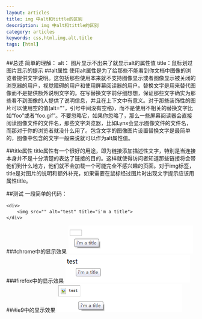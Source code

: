 ```yaml
---
layout: articles
title: img 中alt和tittle的区别
description: img 中alt和tittle的区别
category: articles
keywords: css,html,img,alt,title
tags: [html]
---
```

##总述
简单的理解：
alt：  图片显示不出来了就显示alt的属性值
title：鼠标划过图片显示的提示
##alt属性
使用alt属性是为了给那些不能看到你文档中图像的浏览者提供文字说明。这包括那些使用本来就不支持图像显示或者图像显示被关闭的浏览器的用户，视觉障碍的用户和使用屏幕阅读器的用户。替换文字是用来替代图像而不是提供额外说明文字的。在写替换文字前仔细想想，保证那些文字确实为那些看不到图像的人提供了说明信息，并且在上下文中有意义。对于那些装饰性的图片可以使用空的值(alt=""，引号中间没有空格)，而不是使用不相关的替换文字比如“foo”或者“foo.gif”。不要忽略它，如果你忽略了，那么一些屏幕阅读器会直接阅读图像文件的文件名，那些文字浏览器，比如Lynx会显示图像文件的文件名，而那对于你的浏览者就没什么用了。包含文字的图像图片设置替换文字是最简单的，图像中包含的文字一般来说就可以作为alt属性值。

##title属性
title属性有一个很好的用途，即为链接添加描述性文字，特别是当连接本身并不是十分清楚的表达了链接的目的。这样就使得访问者知道那些链接将会带他们到什么地方，他们就不会加载一个可能完全不感兴趣的页面。对于img标签，title是对图片的说明和额外补充，如果需要在鼠标经过图片时出现文字提示应该用属性title。

##测试
一段简单的代码：
	
    <div>
      	<img src="" alt="test" title="i'm a title">
   	</div>

###chrome中的显示效果
![chrome](/images/articles/img-alt-vs-title/chrome.png "chrome中的显示效果")
###firefox中的显示效果
![firefox](/images/articles/img-alt-vs-title/firefox.png "firefox中的显示效果")
###ie9中的显示效果
![ie9](/images/articles/img-alt-vs-title/ie9.png "ie9中的显示效果")